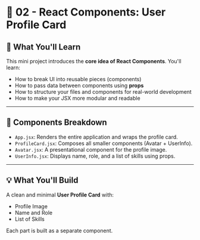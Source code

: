 # 🔹 02 - React Components: User Profile Card

## 🚀 What You'll Learn

This mini project introduces the **core idea of React Components**. You'll learn:

- How to break UI into reusable pieces (components)
- How to pass data between components using **props**
- How to structure your files and components for real-world development
- How to make your JSX more modular and readable

---

## 🧱 Components Breakdown

- `App.jsx`: Renders the entire application and wraps the profile card.
- `ProfileCard.jsx`: Composes all smaller components (Avatar + UserInfo).
- `Avatar.jsx`: A presentational component for the profile image.
- `UserInfo.jsx`: Displays name, role, and a list of skills using props.

---

## 💡 What You'll Build

A clean and minimal **User Profile Card** with:
- Profile Image
- Name and Role
- List of Skills

Each part is built as a separate component.